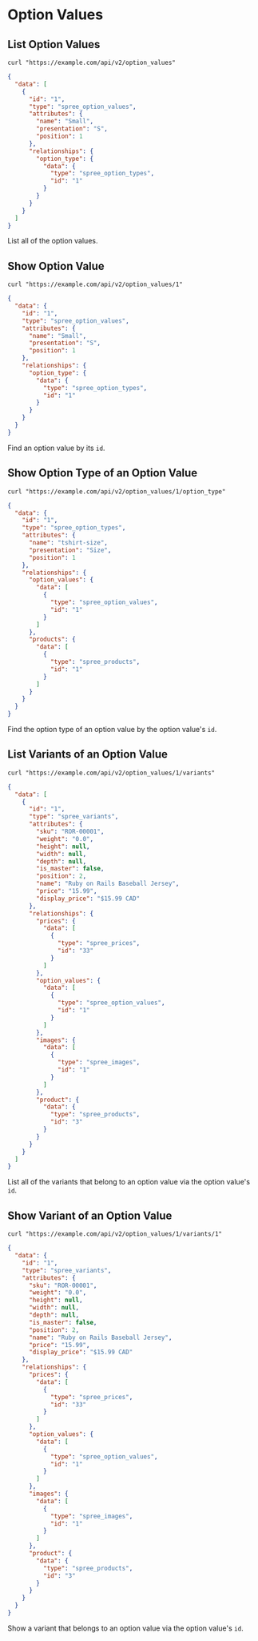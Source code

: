 # Option Values

## List Option Values

```shell
curl "https://example.com/api/v2/option_values"
```

```json
{
  "data": [
    {
      "id": "1",
      "type": "spree_option_values",
      "attributes": {
        "name": "Small",
        "presentation": "S",
        "position": 1
      },
      "relationships": {
        "option_type": {
          "data": {
            "type": "spree_option_types",
            "id": "1"
          }
        }
      }
    }
  ]
}
```

List all of the option values.

## Show Option Value

```shell
curl "https://example.com/api/v2/option_values/1"
```

```json
{
  "data": {
    "id": "1",
    "type": "spree_option_values",
    "attributes": {
      "name": "Small",
      "presentation": "S",
      "position": 1
    },
    "relationships": {
      "option_type": {
        "data": {
          "type": "spree_option_types",
          "id": "1"
        }
      }
    }
  }
}
```

Find an option value by its `id`.

## Show Option Type of an Option Value

```shell
curl "https://example.com/api/v2/option_values/1/option_type"
```

```json
{
  "data": {
    "id": "1",
    "type": "spree_option_types",
    "attributes": {
      "name": "tshirt-size",
      "presentation": "Size",
      "position": 1
    },
    "relationships": {
      "option_values": {
        "data": [
          {
            "type": "spree_option_values",
            "id": "1"
          }
        ]
      },
      "products": {
        "data": [
          {
            "type": "spree_products",
            "id": "1"
          }
        ]
      }
    }
  }
}
```

Find the option type of an option value by the option value's `id`.

## List Variants of an Option Value

```shell
curl "https://example.com/api/v2/option_values/1/variants"
```

```json
{
  "data": [
    {
      "id": "1",
      "type": "spree_variants",
      "attributes": {
        "sku": "ROR-00001",
        "weight": "0.0",
        "height": null,
        "width": null,
        "depth": null,
        "is_master": false,
        "position": 2,
        "name": "Ruby on Rails Baseball Jersey",
        "price": "15.99",
        "display_price": "$15.99 CAD"
      },
      "relationships": {
        "prices": {
          "data": [
            {
              "type": "spree_prices",
              "id": "33"
            }
          ]
        },
        "option_values": {
          "data": [
            {
              "type": "spree_option_values",
              "id": "1"
            }
          ]
        },
        "images": {
          "data": [
            {
              "type": "spree_images",
              "id": "1"
            }
          ]
        },
        "product": {
          "data": {
            "type": "spree_products",
            "id": "3"
          }
        }
      }
    }
  ]
}
```

List all of the variants that belong to an option value via the option value's `id`.

## Show Variant of an Option Value

```shell
curl "https://example.com/api/v2/option_values/1/variants/1"
```

```json
{
  "data": {
    "id": "1",
    "type": "spree_variants",
    "attributes": {
      "sku": "ROR-00001",
      "weight": "0.0",
      "height": null,
      "width": null,
      "depth": null,
      "is_master": false,
      "position": 2,
      "name": "Ruby on Rails Baseball Jersey",
      "price": "15.99",
      "display_price": "$15.99 CAD"
    },
    "relationships": {
      "prices": {
        "data": [
          {
            "type": "spree_prices",
            "id": "33"
          }
        ]
      },
      "option_values": {
        "data": [
          {
            "type": "spree_option_values",
            "id": "1"
          }
        ]
      },
      "images": {
        "data": [
          {
            "type": "spree_images",
            "id": "1"
          }
        ]
      },
      "product": {
        "data": {
          "type": "spree_products",
          "id": "3"
        }
      }
    }
  }
}
```

Show a variant that belongs to an option value via the option value's `id`.
